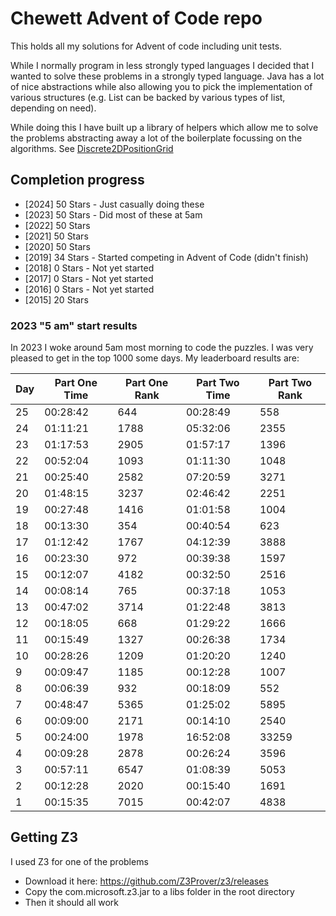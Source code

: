 Chewett Advent of Code repo
===========================

This holds all my solutions for Advent of code including unit tests.

While I normally program in less strongly typed languages I decided that I wanted to solve these problems in a
 strongly typed language. Java has a lot of nice abstractions while also allowing you to pick the
 implementation of various structures (e.g. List can be backed by various types of list, depending on need).

While doing this I have built up a library of helpers which allow me to solve the problems abstracting away a lot
 of the boilerplate focussing on the algorithms. See
 [Discrete2DPositionGrid](src/main/java/net/chewett/adventofcode/datastructures/Discrete2DPositionGrid.java)

## Completion progress

* [2024] 50 Stars - Just casually doing these
* [2023] 50 Stars - Did most of these at 5am 
* [2022] 50 Stars 
* [2021] 50 Stars 
* [2020] 50 Stars 
* [2019] 34 Stars - Started competing in Advent of Code (didn't finish)
* [2018] 0  Stars - Not yet started   
* [2017] 0  Stars - Not yet started
* [2016] 0  Stars - Not yet started   
* [2015] 20 Stars

### 2023 "5 am" start results

In 2023 I woke around 5am most morning to code the puzzles.
I was very pleased to get in the top 1000 some days. My leaderboard results are:

| Day | Part One Time | Part One Rank | Part Two Time | Part Two Rank |
|-----|---------------|---------------|---------------|---------------|
| 25  | 00:28:42      | 644           | 00:28:49      | 558           |
| 24  | 01:11:21      | 1788          | 05:32:06      | 2355          |
| 23  | 01:17:53      | 2905          | 01:57:17      | 1396          |
| 22  | 00:52:04      | 1093          | 01:11:30      | 1048          |
| 21  | 00:25:40      | 2582          | 07:20:59      | 3271          |
| 20  | 01:48:15      | 3237          | 02:46:42      | 2251          |
| 19  | 00:27:48      | 1416          | 01:01:58      | 1004          |
| 18  | 00:13:30      | 354           | 00:40:54      | 623           |
| 17  | 01:12:42      | 1767          | 04:12:39      | 3888          |
| 16  | 00:23:30      | 972           | 00:39:38      | 1597          |
| 15  | 00:12:07      | 4182          | 00:32:50      | 2516          |
| 14  | 00:08:14      | 765           | 00:37:18      | 1053          |
| 13  | 00:47:02      | 3714          | 01:22:48      | 3813          |
| 12  | 00:18:05      | 668           | 01:29:22      | 1666          |
| 11  | 00:15:49      | 1327          | 00:26:38      | 1734          |
| 10  | 00:28:26      | 1209          | 01:20:20      | 1240          |
| 9   | 00:09:47      | 1185          | 00:12:28      | 1007          |
| 8   | 00:06:39      | 932           | 00:18:09      | 552           |
| 7   | 00:48:47      | 5365          | 01:25:02      | 5895          |
| 6   | 00:09:00      | 2171          | 00:14:10      | 2540          |
| 5   | 00:24:00      | 1978          | 16:52:08      | 33259         |
| 4   | 00:09:28      | 2878          | 00:26:24      | 3596          |
| 3   | 00:57:11      | 6547          | 01:08:39      | 5053          |
| 2   | 00:12:28      | 2020          | 00:15:40      | 1691          |
| 1   | 00:15:35      | 7015          | 00:42:07      | 4838          |

## Getting Z3

I used Z3 for one of the problems

* Download it here: https://github.com/Z3Prover/z3/releases
* Copy the com.microsoft.z3.jar to a libs folder in the root directory
* Then it should all work


